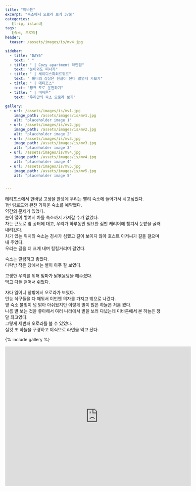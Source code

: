 ```yaml
---
title: "미바튼"
excerpt: "숙소에서 오로라 보기 3/눈"
categories:
   [trip, island]
tags:
   [숙소, 오로라]
header:
  teaser: /assets/images/is/mv4.jpg

sidebar:
  - title: "DAY6"
    text: " "
  - title: " | Cozy apartment 하얀집"
    text: "눈이와도 떠나기"
  - title: " | 세이디스피외르뒤르"
    text: " 윌터의 상상은 현실이 된다 촬영지 가보기"
  - title: " | 데티포스"
    text: "핑크 도로 운전하기"
  - title: " | 미바튼"
    text: "우리만의 숙소 오로라 보기"
        
gallery:
  - url: /assets/images/is/mv1.jpg
    image_path: /assets/images/is/mv1.jpg
    alt: "placeholder image 1"
  - url: /assets/images/is/mv2.jpg
    image_path: /assets/images/is/mv2.jpg
    alt: "placeholder image 2"
  - url: /assets/images/is/mv3.jpg
    image_path: /assets/images/is/mv3.jpg
    alt: "placeholder image 3"
  - url: /assets/images/is/mv4.jpg
    image_path: /assets/images/is/mv4.jpg
    alt: "placeholder image 4"
  - url: /assets/images/is/mv5.jpg
    image_path: /assets/images/is/mv5.jpg
    alt: "placeholder image 5"


---
```


테티포스에서 한바탕 고생을 한탓에 우리는 빨리 숙소에 들어가서 쉬고싶었다.  
1번 링로드와 완전 가까운 숙소를 예약했다.  
약간의 문제가 있었다.  
눈이 많이 쌓여서 차를 숙소까지 가져갈 수가 없었다.  
차는 큰도로 옆 공터에 대고, 우리가 하루동안 필요한 짐만 캐리어에 챙겨서 눈밭을 굴러 내려갔다.  
차가 있는 위치와 숙소는 경사가 심했고 길이 보이지 않아 호스트 아저씨가 길을 걸으며 내 주었다.  
우리는 길을 더 크게 내며 킬킬거리며 걸었다.

숙소는 깔끔하고 좋았다.  
다락방 작은 창에서는 별이 아주 잘 보였다.

고생한 우리를 위해 엄마가 닭볶음탕을 해주셨다.  
먹고 다들 뻗어서 쉬었다.  

자다 일어니 창밖에서 오로라가 보였다.  
언능 식구들을 다 깨워서 이번엔 의자를 가지고 밖으로 나갔다.  
옆 숙소 불빛이 넘 밝아 아쉬웠지만 이렇게 별이 많은 하늘은 처음 봤다.  
나름 별 보는 것을 좋아해서 여러 나라에서 별을 보러 다녔는데 미바튼에서 본 하늘은 정말 최고였다.  
그렇게 세번째 오로라를 볼 수 있었다.  
실컷 또 하늘을 구경하고 야식으로 라면을 먹고 잤다.  


  




{% include gallery  %}
<iframe src="https://www.google.com/maps/embed?pb=!1m28!1m12!1m3!1d423124.86339105276!2d-15.75767952540511!3d65.52712851242012!2m3!1f0!2f0!3f0!3m2!1i1024!2i768!4f13.1!4m13!3e0!4m5!1s0x48cbfefc843cd699%3A0xefc553adda96809d!2z7JWE7J207Iqs656A65OcIOyEuOydtOuUlOyKpO2UvOyZuOultOuSpOultA!3m2!1d65.2598494!2d-14.010115599999999!4m5!1s0x48cd068ace5f4fb9%3A0x404278759828237a!2z642w7Yuw7Y-s7IqkIOyVhOydtOyKrOuegOuTnA!3m2!1d65.81466619999999!2d-16.384576!5e0!3m2!1sko!2skr!4v1556886862709!5m2!1sko!2skr" width="600" height="450" frameborder="0" style="border:0" allowfullscreen></iframe>
